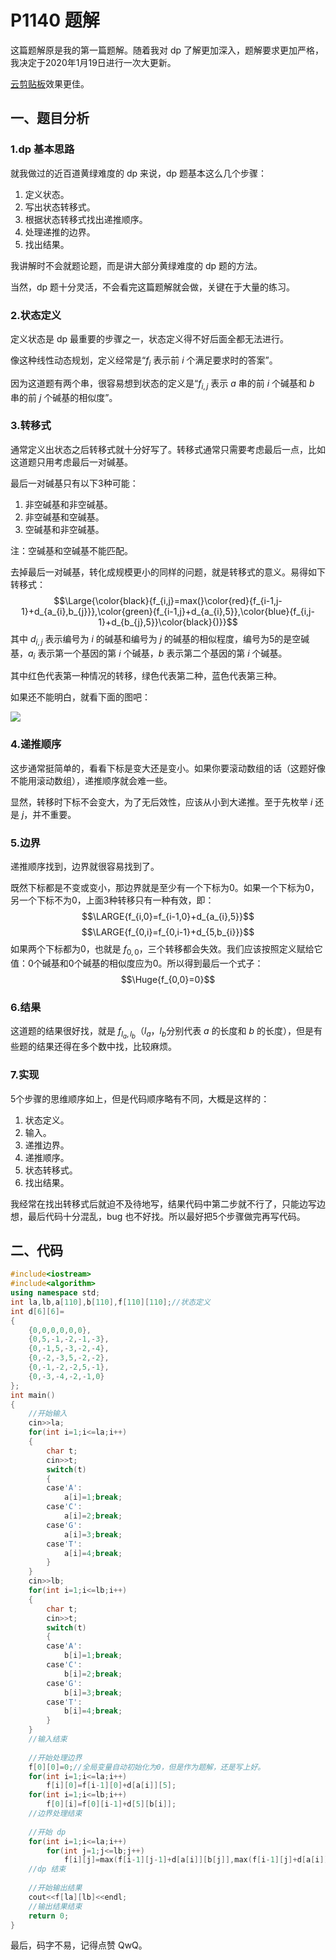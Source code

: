 # P1140 题解

这篇题解原是我的第一篇题解。随着我对 dp 了解更加深入，题解要求更加严格，我决定于2020年1月19日进行一次大更新。

[云剪贴板](https://www.luogu.com.cn/paste/u7l8dqnn)效果更佳。
## 一、题目分析
### 1.dp 基本思路
就我做过的近百道黄绿难度的 dp 来说，dp 题基本这么几个步骤：
1. 定义状态。
2. 写出状态转移式。
3. 根据状态转移式找出递推顺序。
4. 处理递推的边界。
5. 找出结果。

我讲解时不会就题论题，而是讲大部分黄绿难度的 dp 题的方法。

当然，dp 题十分灵活，不会看完这篇题解就会做，关键在于大量的练习。
### 2.状态定义
定义状态是 dp 最重要的步骤之一，状态定义得不好后面全都无法进行。

像这种线性动态规划，定义经常是“$f_i$ 表示前 $i$ 个满足要求时的答案”。

因为这道题有两个串，很容易想到状态的定义是“$f_{i,j}$ 表示 $a$ 串的前 $i$ 个碱基和 $b$ 串的前 $j$ 个碱基的相似度”。
### 3.转移式
通常定义出状态之后转移式就十分好写了。转移式通常只需要考虑最后一点，比如这道题只用考虑最后一对碱基。

最后一对碱基只有以下3种可能：

1. 非空碱基和非空碱基。
2. 非空碱基和空碱基。
3. 空碱基和非空碱基。

注：空碱基和空碱基不能匹配。

去掉最后一对碱基，转化成规模更小的同样的问题，就是转移式的意义。易得如下转移式：
$$\Large{\color{black}{f_{i,j}=max(}\color{red}{f_{i-1,j-1}+d_{a_{i},b_{j}}},\color{green}{f_{i-1,j}+d_{a_{i},5}},\color{blue}{f_{i,j-1}+d_{b_{j},5}}\color{black}{)}}$$
其中 $d_{i,j}$ 表示编号为 $i$ 的碱基和编号为 $j$ 的碱基的相似程度，编号为5的是空碱基，$a_{i}$ 表示第一个基因的第 $i$ 个碱基，$b$ 表示第二个基因的第 $i$ 个碱基。

其中红色代表第一种情况的转移，绿色代表第二种，蓝色代表第三种。

如果还不能明白，就看下面的图吧：

![](https://cdn.luogu.com.cn/upload/image_hosting/tylpht0w.png)

### 4.递推顺序
这步通常挺简单的，看看下标是变大还是变小。如果你要滚动数组的话（这题好像不能用滚动数组），递推顺序就会难一些。

显然，转移时下标不会变大，为了无后效性，应该从小到大递推。至于先枚举 $i$ 还是 $j$，并不重要。
### 5.边界
递推顺序找到，边界就很容易找到了。

既然下标都是不变或变小，那边界就是至少有一个下标为0。如果一个下标为0，另一个下标不为0，上面3种转移只有一种有效，即：
$$\LARGE{f_{i,0}=f_{i-1,0}+d_{a_{i},5}}$$
$$\LARGE{f_{0,i}=f_{0,i-1}+d_{5,b_{i}}}$$
如果两个下标都为0，也就是 $f_{0,0}$，三个转移都会失效。我们应该按照定义赋给它值：0个碱基和0个碱基的相似度应为0。所以得到最后一个式子：
$$\Huge{f_{0,0}=0}$$

### 6.结果
这道题的结果很好找，就是 $f_{l_a,l_b}$（$l_a$，$l_b$分别代表 $a$ 的长度和 $b$ 的长度），但是有些题的结果还得在多个数中找，比较麻烦。
### 7.实现
5个步骤的思维顺序如上，但是代码顺序略有不同，大概是这样的：
1. 状态定义。
2. 输入。
3. 递推边界。
4. 递推顺序。
5. 状态转移式。
6. 找出结果。

我经常在找出转移式后就迫不及待地写，结果代码中第二步就不行了，只能边写边想，最后代码十分混乱，bug 也不好找。所以最好把5个步骤做完再写代码。
## 二、代码
```cpp
#include<iostream>
#include<algorithm>
using namespace std;
int la,lb,a[110],b[110],f[110][110];//状态定义
int d[6][6]=
{
	{0,0,0,0,0,0},
	{0,5,-1,-2,-1,-3},
	{0,-1,5,-3,-2,-4},
	{0,-2,-3,5,-2,-2},
	{0,-1,-2,-2,5,-1},
	{0,-3,-4,-2,-1,0}
};
int main()
{
	//开始输入 
	cin>>la;
	for(int i=1;i<=la;i++)
	{
		char t;
		cin>>t;
		switch(t)
		{
		case'A':
			a[i]=1;break;
		case'C':
			a[i]=2;break;
		case'G':
			a[i]=3;break;
		case'T':
			a[i]=4;break;
		}
	}
	cin>>lb;
	for(int i=1;i<=lb;i++)
	{
		char t;
		cin>>t;
		switch(t)
		{
		case'A':
			b[i]=1;break;
		case'C':
			b[i]=2;break;
		case'G':
			b[i]=3;break;
		case'T':
			b[i]=4;break;
		}
	}
	//输入结束 
	
	//开始处理边界 
	f[0][0]=0;//全局变量自动初始化为0，但是作为题解，还是写上好。
	for(int i=1;i<=la;i++)
		f[i][0]=f[i-1][0]+d[a[i]][5];
	for(int i=1;i<=lb;i++)
		f[0][i]=f[0][i-1]+d[5][b[i]];
	//边界处理结束
	
	//开始 dp
	for(int i=1;i<=la;i++)
		for(int j=1;j<=lb;j++)
			f[i][j]=max(f[i-1][j-1]+d[a[i]][b[j]],max(f[i-1][j]+d[a[i]][5],f[i][j-1]+d[5][b[j]]));
	//dp 结束 
	
	//开始输出结果 
	cout<<f[la][lb]<<endl;
	//输出结果结束
	return 0;
}
```
最后，码字不易，记得点赞 QwQ。